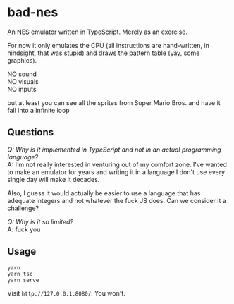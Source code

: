 # bad-nes

An NES emulator written in TypeScript. Merely as an exercise.

For now it only emulates the CPU (all instructions are hand-written, in hindsight, that was stupid) and draws the pattern table (yay, some graphics).

NO sound<br>
NO visuals<br>
NO inputs

but at least you can see all the sprites from Super Mario Bros. and have it fall into a infinite loop

## Questions

*Q: Why is it implemented in TypeScript and not in an actual programming language?*<br>
A: I'm not really interested in venturing out of my comfort zone. I've wanted to make an emulator for years and writing it in a language I don't use every single day will make it decades.

Also, I guess it would actually be easier to use a language that has adequate integers and not whatever the fuck JS does. Can we consider it a challenge?

*Q: Why is it so limited?*<br>
A: fuck you

## Usage

```
yarn
yarn tsc
yarn serve
```
Visit `http://127.0.0.1:8080/`. You won't.